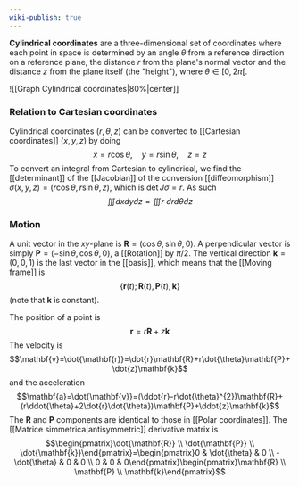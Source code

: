 ```yaml
---
wiki-publish: true
---
```

**Cylindrical coordinates** are a three-dimensional set of coordinates where each point in space is determined by an angle $\theta$ from a reference direction on a reference plane, the distance $r$ from the plane's normal vector and the distance $z$ from the plane itself (the "height"), where $\theta\in[0,2\pi[$.

![[Graph Cylindrical coordinates|80%|center]]


### Relation to Cartesian coordinates
Cylindrical coordinates $(r,\theta,z)$ can be converted to [[Cartesian coordinates]] $(x,y,z)$ by doing
$$x=r\cos\theta, \quad y=r\sin\theta, \quad z=z$$
To convert an integral from Cartesian to cylindrical, we find the [[determinant]] of the [[Jacobian]] of the conversion [[diffeomorphism]] $\sigma(x,y,z)=(r\cos \theta,r \sin \theta,z)$, which is $\det J\sigma=r$. As such
$$\iiint dxdydz=\iiint r\ drd\theta dz$$
### Motion
A unit vector in the $xy$-plane is $\mathbf{R}=(\cos\theta,\sin\theta,0)$. A perpendicular vector is simply $\mathbf{P}=(-\sin\theta,\cos\theta,0)$, a [[Rotation]] by $\pi/2$. The vertical direction $\mathbf{k}=(0,0,1)$ is the last vector in the [[basis]], which means that the [[Moving frame]] is
$$\{\mathbf{r}(t);\mathbf{R}(t),\mathbf{P}(t),\mathbf{k}\}$$
(note that $\mathbf{k}$ is constant).

The position of a point is
$$\mathbf{r}=r\mathbf{R}+z\mathbf{k}$$
The velocity is
$$\mathbf{v}=\dot{\mathbf{r}}=\dot{r}\mathbf{R}+r\dot{\theta}\mathbf{P}+\dot{z}\mathbf{k}$$
and the acceleration
$$\mathbf{a}=\dot{\mathbf{v}}=(\ddot{r}-r\dot{\theta}^{2})\mathbf{R}+(r\ddot{\theta}+2\dot{r}\dot{\theta})\mathbf{P}+\ddot{z}\mathbf{k}$$
The $\mathbf{R}$ and $\mathbf{P}$ components are identical to those in [[Polar coordinates]]. The [[Matrice simmetrica|antisymmetric]] derivative matrix is
$$\begin{pmatrix}\dot{\mathbf{R}} \\ \dot{\mathbf{P}} \\ \dot{\mathbf{k}}\end{pmatrix}=\begin{pmatrix}0 & \dot{\theta} & 0 \\ -\dot{\theta} & 0 & 0 \\ 0 & 0 & 0\end{pmatrix}\begin{pmatrix}\mathbf{R} \\ \mathbf{P} \\ \mathbf{k}\end{pmatrix}$$
